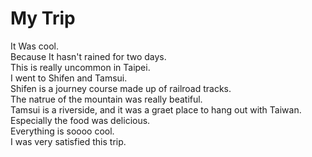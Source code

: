 # My Trip

It Was cool.  
Because It hasn't rained for two days.  
This is really uncommon in Taipei.  
I went to Shifen and Tamsui.  
Shifen is a journey course made up of railroad tracks.  
The natrue of the mountain was really beatiful.  
Tamsui is a riverside, and it was a graet place to hang out with Taiwan.  
Especially the food was delicious.  
Everything is soooo cool.  
I was very satisfied this trip.    